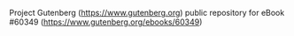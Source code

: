 Project Gutenberg (https://www.gutenberg.org) public repository for
eBook #60349 (https://www.gutenberg.org/ebooks/60349)

